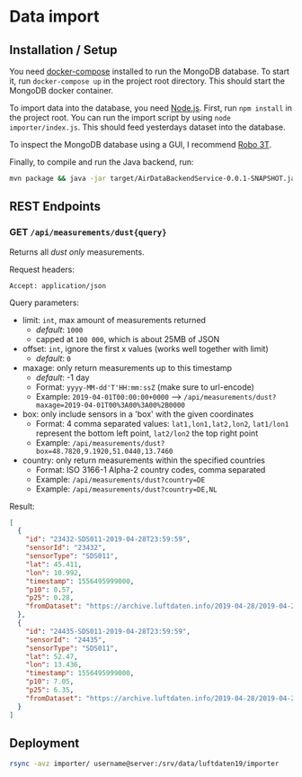 # Data import

## Installation / Setup

You need [docker-compose](https://docs.docker.com/compose/install/) installed to run the MongoDB database. To start it, run `docker-compose up` in the project root directory. This should start the MongoDB docker container.

To import data into the database, you need [Node.js](https://nodejs.org/en/). First, run `npm install` in the project root. You can run the import script by using `node importer/index.js`. This should feed yesterdays dataset into the database.

To inspect the MongoDB database using a GUI, I recommend [Robo 3T](https://robomongo.org/).

Finally, to compile and run the Java backend, run:

```sh
mvn package && java -jar target/AirDataBackendService-0.0.1-SNAPSHOT.jar
```

## REST Endpoints

### GET `/api/measurements/dust{query}`

Returns all _dust only_ measurements.

Request headers:

```
Accept: application/json
```

Query parameters:

- limit: `int`, max amount of measurements returned
  - _default_: `1000`
  - capped at `100 000`, which is about 25MB of JSON
- offset: `int`, ignore the first x values (works well together with limit)
  - _default_: `0`
- maxage: only return measurements up to this timestamp
  - _default_: -1 day
  - Format: `yyyy-MM-dd'T'HH:mm:ssZ` (make sure to url-encode)
  - Example: `2019-04-01T00:00:00+0000` --> `/api/measurements/dust?maxage=2019-04-01T00%3A00%3A00%2B0000`
- box: only include sensors in a 'box' with the given coordinates
  - Format: 4 comma separated values: `lat1,lon1,lat2,lon2`, `lat1/lon1` represent the bottom left point, `lat2/lon2` the top right point
  - Example: `/api/measurements/dust?box=48.7820,9.1920,51.0440,13.7460`
- country: only return measurements within the specified countries
  - Format: ISO 3166-1 Alpha-2 country codes, comma separated
  - Example: `/api/measurements/dust?country=DE`
  - Example: `/api/measurements/dust?country=DE,NL`

Result:

```json
[
  {
    "id": "23432-SDS011-2019-04-28T23:59:59",
    "sensorId": "23432",
    "sensorType": "SDS011",
    "lat": 45.411,
    "lon": 10.992,
    "timestamp": 1556495999000,
    "p10": 0.57,
    "p25": 0.28,
    "fromDataset": "https://archive.luftdaten.info/2019-04-28/2019-04-28_sds011_sensor_23432.csv"
  },
  {
    "id": "24435-SDS011-2019-04-28T23:59:59",
    "sensorId": "24435",
    "sensorType": "SDS011",
    "lat": 52.47,
    "lon": 13.436,
    "timestamp": 1556495999000,
    "p10": 7.05,
    "p25": 6.35,
    "fromDataset": "https://archive.luftdaten.info/2019-04-28/2019-04-28_sds011_sensor_24435.csv"
  }
]
```

## Deployment

```sh
rsync -avz importer/ username@server:/srv/data/luftdaten19/importer
```
